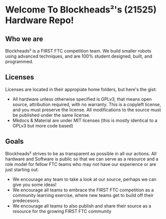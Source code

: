 # Welcome To Blockheads²'s (21525) Hardware Repo!

## Who we are
Blockheads² is a FIRST FTC competition team. We build smaller robots using advanced techniques, and are 100% student designed, built, and programmed.

## Licenses
Licenses are located in their appropiate home folders, but here's the gist:

- All hardware unless otherwise specified is GPLv3, that means open source, attribution
required, with no warranty. This is a copyleft license, and you must preserve the license. All modifications to the source must be published under the same license. 
- Mkdocs & Material are under MIT licenses (this is mostly identical to a GPLv3 but more code based)

## Goals
Blockheads² strives to be as transparent as possible in all our actions. All hardware and Software is public so that we can serve as a resource and a role model for fellow FTC teams who may not have our experience or are just starting out. 

 - We encourage any team to take a look at our source, perhaps we can give you some ideas!
 - We encourage all teams to embrace the FIRST FTC competition as a community learning exercise, where new teams get to build off their predecesors. 
 - We encourage all teams to also publish and share their source as a resource for the growing FIRST FTC community

